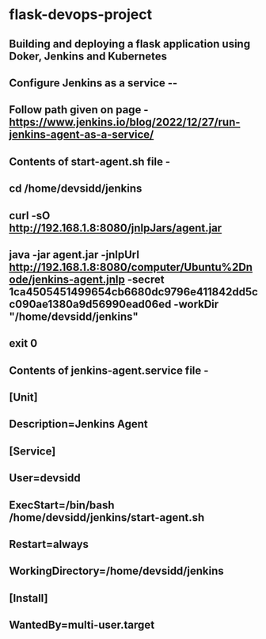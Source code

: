 # flask-devops-project

## Building and deploying a flask application using Doker, Jenkins and Kubernetes

## Configure Jenkins as a service --

## Follow path given on page - https://www.jenkins.io/blog/2022/12/27/run-jenkins-agent-as-a-service/
## Contents of start-agent.sh file -
## cd /home/devsidd/jenkins
## curl -sO http://192.168.1.8:8080/jnlpJars/agent.jar
## java -jar agent.jar -jnlpUrl http://192.168.1.8:8080/computer/Ubuntu%2Dnode/jenkins-agent.jnlp -secret 1ca4505451499654cb6680dc9796e411842dd5cc090ae1380a9d56990ead06ed -workDir "/home/devsidd/jenkins"
## exit 0

## Contents of jenkins-agent.service file -
## [Unit]
## Description=Jenkins Agent
## 
## [Service]
## User=devsidd
## ExecStart=/bin/bash /home/devsidd/jenkins/start-agent.sh
## Restart=always
## WorkingDirectory=/home/devsidd/jenkins
## 
## [Install]
## WantedBy=multi-user.target

